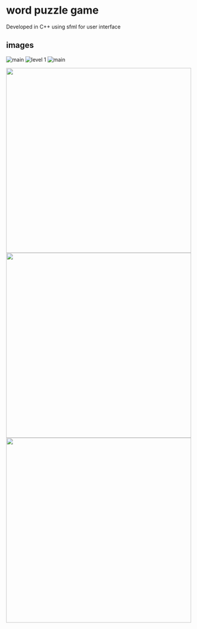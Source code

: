 # word puzzle game 
Developed in C++ using sfml for user interface 
## images 
![main](assets/images/firstpage.png)
![level 1](assets/images/level1.png)
![main](assets/images/level4.png)

<img src="assets/images/level1.png" width="500">
<img src="assets/images/firstpage.png" width="500">
<img src="assets/images/level4.png" width="500">
